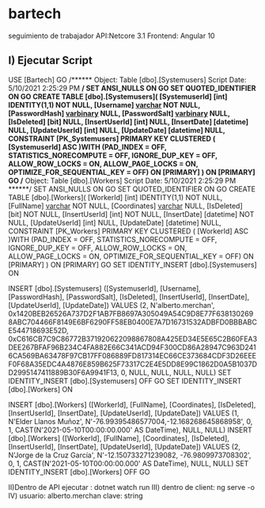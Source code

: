 # bartech
seguimiento de trabajador
API:Netcore 3.1
Frontend: Angular 10

I) Ejecutar Script 
------------------

USE [Bartech]
GO
/****** Object:  Table [dbo].[Systemusers]    Script Date: 5/10/2021 2:25:29 PM ******/
SET ANSI_NULLS ON
GO
SET QUOTED_IDENTIFIER ON
GO
CREATE TABLE [dbo].[Systemusers](
	[SystemuserId] [int] IDENTITY(1,1) NOT NULL,
	[Username] [varchar](50) NOT NULL,
	[PasswordHash] [varbinary](1024) NULL,
	[PasswordSalt] [varbinary](1024) NULL,
	[IsDeleted] [bit] NULL,
	[InsertUserId] [int] NULL,
	[InsertDate] [datetime] NULL,
	[UpdateUserId] [int] NULL,
	[UpdateDate] [datetime] NULL,
 CONSTRAINT [PK_Systemusers] PRIMARY KEY CLUSTERED 
(
	[SystemuserId] ASC
)WITH (PAD_INDEX = OFF, STATISTICS_NORECOMPUTE = OFF, IGNORE_DUP_KEY = OFF, ALLOW_ROW_LOCKS = ON, ALLOW_PAGE_LOCKS = ON, OPTIMIZE_FOR_SEQUENTIAL_KEY = OFF) ON [PRIMARY]
) ON [PRIMARY]
GO
/****** Object:  Table [dbo].[Workers]    Script Date: 5/10/2021 2:25:29 PM ******/
SET ANSI_NULLS ON
GO
SET QUOTED_IDENTIFIER ON
GO
CREATE TABLE [dbo].[Workers](
	[WorkerId] [int] IDENTITY(1,1) NOT NULL,
	[FullName] [varchar](150) NOT NULL,
	[Coordinates] [varchar](100) NULL,
	[IsDeleted] [bit] NOT NULL,
	[InsertUserId] [int] NOT NULL,
	[InsertDate] [datetime] NOT NULL,
	[UpdateUserId] [int] NULL,
	[UpdateDate] [datetime] NULL,
 CONSTRAINT [PK_Workers] PRIMARY KEY CLUSTERED 
(
	[WorkerId] ASC
)WITH (PAD_INDEX = OFF, STATISTICS_NORECOMPUTE = OFF, IGNORE_DUP_KEY = OFF, ALLOW_ROW_LOCKS = ON, ALLOW_PAGE_LOCKS = ON, OPTIMIZE_FOR_SEQUENTIAL_KEY = OFF) ON [PRIMARY]
) ON [PRIMARY]
GO
SET IDENTITY_INSERT [dbo].[Systemusers] ON 

INSERT [dbo].[Systemusers] ([SystemuserId], [Username], [PasswordHash], [PasswordSalt], [IsDeleted], [InsertUserId], [InsertDate], [UpdateUserId], [UpdateDate]) VALUES (2, N'alberto.merchan', 0x1420BEB26526A737D2F1AB7FB8697A305049A54C9D8E77F6381302698ABC704466F8149E6BF6290FF58EB0400E7A7D16731532ADBFD0BBBABCE544718693E52D, 0xC616CB7C9C86772B371920622098867808A425ED34E5E65C2B60FEA3DEE267BFAF96B234C4FA882E66C341ACD94F300CD86A28947C963D2416CA569BA63478F97CB17FF086889FD817314EC66CE373684CDF3D26EEEF0F68A35EDC4A4876E859B625F73317C2E4E5DD8E99C1862D0A5B1037DD2995147411889B30F6A9941F13, 0, NULL, NULL, NULL, NULL)
SET IDENTITY_INSERT [dbo].[Systemusers] OFF
GO
SET IDENTITY_INSERT [dbo].[Workers] ON 

INSERT [dbo].[Workers] ([WorkerId], [FullName], [Coordinates], [IsDeleted], [InsertUserId], [InsertDate], [UpdateUserId], [UpdateDate]) VALUES (1, N'Elder Llanos Muñoz', N'-76.99395486577004,-12.168268645868958', 0, 1, CAST(N'2021-05-10T00:00:00.000' AS DateTime), NULL, NULL)
INSERT [dbo].[Workers] ([WorkerId], [FullName], [Coordinates], [IsDeleted], [InsertUserId], [InsertDate], [UpdateUserId], [UpdateDate]) VALUES (2, N'Jorge de la Cruz García', N'-12.150733271239082, -76.9809973708302', 0, 1, CAST(N'2021-05-10T00:00:00.000' AS DateTime), NULL, NULL)
SET IDENTITY_INSERT [dbo].[Workers] OFF
GO


II)Dentro de API ejecutar : dotnet watch run
III) dentro de client: ng serve -o
IV) usuario: alberto.merchan
    clave: string


